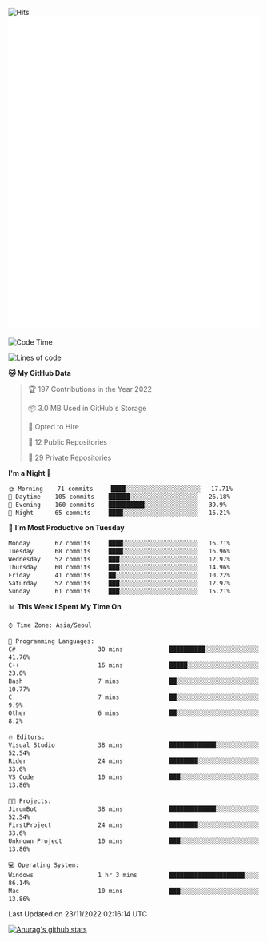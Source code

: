 ![Hits](https://hits.seeyoufarm.com/api/count/incr/badge.svg?url=https%3A%2F%2Fgithub.com%2Fkokose1234&count_bg=%2379C83D&title_bg=%23555555&icon=apple.svg&icon_color=%23E7E7E7&title=hits&edge_flat=false)
<br/>
![Metrics](https://github.com/kokose1234/kokose1234/blob/main/github-metrics.svg)

<!--START_SECTION:waka-->
![Code Time](http://img.shields.io/badge/Code%20Time-714%20hrs%2052%20mins-blue)

![Lines of code](https://img.shields.io/badge/From%20Hello%20World%20I%27ve%20Written-884%20Thousand%20lines%20of%20code-blue)

**🐱 My GitHub Data** 

> 🏆 197 Contributions in the Year 2022
 > 
> 📦 3.0 MB Used in GitHub's Storage 
 > 
> 💼 Opted to Hire
 > 
> 📜 12 Public Repositories 
 > 
> 🔑 29 Private Repositories  
 > 
**I'm a Night 🦉** 

```text
🌞 Morning    71 commits     ████░░░░░░░░░░░░░░░░░░░░░   17.71% 
🌆 Daytime    105 commits    ██████░░░░░░░░░░░░░░░░░░░   26.18% 
🌃 Evening    160 commits    ██████████░░░░░░░░░░░░░░░   39.9% 
🌙 Night      65 commits     ████░░░░░░░░░░░░░░░░░░░░░   16.21%

```
📅 **I'm Most Productive on Tuesday** 

```text
Monday       67 commits     ████░░░░░░░░░░░░░░░░░░░░░   16.71% 
Tuesday      68 commits     ████░░░░░░░░░░░░░░░░░░░░░   16.96% 
Wednesday    52 commits     ███░░░░░░░░░░░░░░░░░░░░░░   12.97% 
Thursday     60 commits     ███░░░░░░░░░░░░░░░░░░░░░░   14.96% 
Friday       41 commits     ██░░░░░░░░░░░░░░░░░░░░░░░   10.22% 
Saturday     52 commits     ███░░░░░░░░░░░░░░░░░░░░░░   12.97% 
Sunday       61 commits     ███░░░░░░░░░░░░░░░░░░░░░░   15.21%

```


📊 **This Week I Spent My Time On** 

```text
⌚︎ Time Zone: Asia/Seoul

💬 Programming Languages: 
C#                       30 mins             ██████████░░░░░░░░░░░░░░░   41.76% 
C++                      16 mins             █████░░░░░░░░░░░░░░░░░░░░   23.0% 
Bash                     7 mins              ██░░░░░░░░░░░░░░░░░░░░░░░   10.77% 
C                        7 mins              ██░░░░░░░░░░░░░░░░░░░░░░░   9.9% 
Other                    6 mins              ██░░░░░░░░░░░░░░░░░░░░░░░   8.2%

🔥 Editors: 
Visual Studio            38 mins             █████████████░░░░░░░░░░░░   52.54% 
Rider                    24 mins             ████████░░░░░░░░░░░░░░░░░   33.6% 
VS Code                  10 mins             ███░░░░░░░░░░░░░░░░░░░░░░   13.86%

🐱‍💻 Projects: 
JirumBot                 38 mins             █████████████░░░░░░░░░░░░   52.54% 
FirstProject             24 mins             ████████░░░░░░░░░░░░░░░░░   33.6% 
Unknown Project          10 mins             ███░░░░░░░░░░░░░░░░░░░░░░   13.86%

💻 Operating System: 
Windows                  1 hr 3 mins         █████████████████████░░░░   86.14% 
Mac                      10 mins             ███░░░░░░░░░░░░░░░░░░░░░░   13.86%

```


 Last Updated on 23/11/2022 02:16:14 UTC
<!--END_SECTION:waka-->

[![Anurag's github stats](https://github-readme-stats.vercel.app/api?username=kokose1234&theme=dracula)](https://github.com/anuraghazra/github-readme-stats)



	
